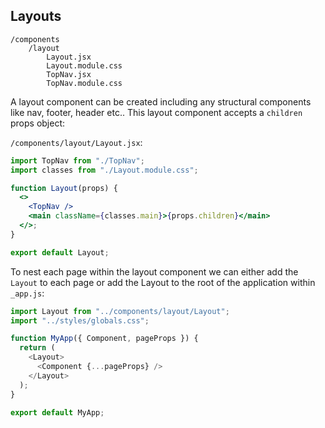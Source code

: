 ## Layouts

```
/components
    /layout
        Layout.jsx
        Layout.module.css
        TopNav.jsx
        TopNav.module.css
```

A layout component can be created including any structural components like nav, footer, header etc..
This layout component accepts a `children` props object:

`/components/layout/Layout.jsx`:

```jsx
import TopNav from "./TopNav";
import classes from "./Layout.module.css";

function Layout(props) {
  <>
    <TopNav />
    <main className={classes.main}>{props.children}</main>
  </>;
}

export default Layout;
```

To nest each page within the layout component we can either add the `Layout` to each page or add the Layout to the root of the application within `_app.js`:

```js
import Layout from "../components/layout/Layout";
import "../styles/globals.css";

function MyApp({ Component, pageProps }) {
  return (
    <Layout>
      <Component {...pageProps} />
    </Layout>
  );
}

export default MyApp;
```
